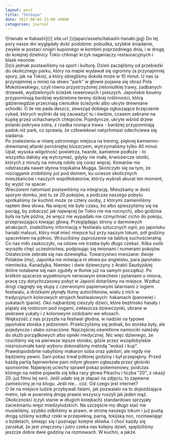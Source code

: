 ```yaml
---
layout: post
title: "Shibuya"
date: 2017-08-05 23:00 +0900
categories: journal
---
```


![Hanabi w Itabashi]({{ site.url }}/japan/assets/itabashi-hanabi.jpg)
Do tej pory nasze dni wyglądały dość podobnie: pobudka, szybkie śniadanie, zwykle w postaci onigiri kupionego w kombini poprzedniego dnia, i w drogę do kolejnej dzielnicy Tokio chłonąć krzyk naganiaczy restauracyjnych i blask neonów.  
Dziś jednak postawiliśmy na sport i kulturę. Dzień zaczęliśmy od przebieżki do okolicznego parku, który na mapie wydawał się ogromny (a przynajmniej spory, jak na Tokio), a który obiegliśmy dokoła może w 10 minut. U nas (a przynajmniej u mnie) na słowo "park" w głowie pojawia się obraz Pola Mokotowskiego, czyli równo przystrzyżonej zieloniutkiej trawy, zadbanych drzewek, wydzielonych ścieżek rowerowych i pieszych. Japońskie koueny przypominają bardziej wydzielone tereny dzikiej roślinności, którą gdzieniegdzie przecinają cieniutkie ścieżynki albo ukryte drewniane schodki. O ile nie pada deszcz, zewsząd dobiega ogłuszające brzęczenie cykad, których wylinki da się zauważyć tu i ówdzie, czasem zebrane na kupkę przez uchachanych chłopców. Pojedyncze, ukryte wśród drzew polanki pokrywa ostra, z rzadka rosnąca trawa - bardziej przypominają padok niż park, co sprawia, że człowiekowi natychmiast odechciewa się siadania.  
Po znalezieniu w miarę ustronnego miejsca na trening, pięknej kamienno-drewnianej altanki porośniętej bluszczem, wytrzymaliśmy tylko 40 minut. Upał, wysoka wilgotność powietrza, twarde, kamienne podłoże - to wszystko dałoby się wytrzymać, gdyby nie małe, krwiożercze istotki, których z minuty na minutę robiło się coraz więcej. Komarów nie odstraszała nawet słynna tropikalna Mugga. Skończyło się na tym, że rozciąganie zrobiliśmy już pod domem, ku uciesze okolicznych mieszkańców i naszych współlokatorów, którzy wybrali akurat ten moment, by wyjść na spacer.  
Wieczorem natomiast postawiliśmy na integrację. Mieszkamy w dość sporym domku, jest tu ze 20 pokojów, a podczas naszego pobytu spotkaliśmy (w kuchni) może ze cztery osoby, z którymi zamieniliśmy raptem dwa słowa. Na więcej nie było czasu, bo albo spieszyliśmy się na pociąg, by zobaczyć jak najwięcej (w Tokio nie ma nocnych), albo godzina była na tyle późna, że wręcz nie wypadało nie czmychnać cicho do pokoju, przepraszająco kiwając głową. Przeglądając strony o darmowych atrakcjach, znaleźlismy informację o festiwalu sztucznych ogni, po japońsku hanabi matsuri, który miał mieć miejsce tuż przy naszym lokum, pół godziny spacerkiem na północ. Wrzuciliśmy zaproszenie na tablicę suchościeralną. Co nas miło zaskoczyło, na odzew nie trzeba było długo czekać. Kilka osób wyraziło chęć uczestnictwa, podpisując się imionami i numerami pokojów.  
Ostatecznie zebrała się nas dziewiątka. Towarzystwo mieszane: dwoje Polaków (my), Japonka nie mówiąca ni słowa po angielsku, para japońsko-niemiecka, Kanadyjka, Niemiec i dwie dziewczyny z Arabii Saudyjskiej (które notabene się nam zgubiły w tłumie już na samym początku). Po krótkim spacerze wypełnionym nerwowym śmiechem i pytaniami o imiona, pracę czy dotychczasowy pobyt w Japonii dotarliśmy na miejsce. Wzdłuż drogi ciągnęły się słupy z czerwonymi papierowymi latarniami z logiem festiwalu, a dróżkami płynęły tłumy autochtonów, wielu z nich w tradycyjnych kolorowych strojach festiwalowych: hakamach (panowie) i yukatach (panie). Oko najbardziej cieszyły dzieci, które beztrosko hasały i plątaly się rodzicom pod nogami, zwłaszcza dziewczynki, ubrane w jaskrawe yukaty i z kolorowymi ozdobami we włosach.  
Większość z nas przyszła na festiwal głodna, w nadziei na typowe japońskie stoiska z jedzeniem. Przeliczyliśmy się jednak, bo stoiska były, ale pojedyncze i słabo oznaczone. Najczęściej oświetlone namiociki należały do służb porządkowych albo opieki medycznej. Nic więc dziwnego, że rzuciliśmy się na pierwsze lepsze stoisko, gdzie przez wszędobylskie niezrozumiałe kanji wyboru dokonaliśmy metodą "wskaż i kup". Prawdopodobnie nabyliśmy makaron soba oraz yakitori, ale nigdy nie będziemy pewni. Sam pokaz trwał półtorej godziny i był przepiękny. Przed każdą partią fajerwerków pani milym głosem ogłaszała przez głośniki sponsorów. Najwięcej uciechy sprawił pokaz pokemonowy, podczas którego na niebie pojawiła się kilka razy głowa Pikachu i liczba "20", z okazji 20. już filmu tej serii. Jeśli udało się je złapać na zdjęciu, to zapewne zamieścimy je na blogu. Jeśli nie... cóż. Od czego jest internet?  
O ile na miejsce ludzie przybywali falami, jak pozwalalo na to dojeżdżające metro, tak w powrotną drogę prawie wszyscy ruszyli jak jeden mąż. Okoliczności (czyli stanie w długich kolejkach) standardowo sprzyjały zacieśnianiu więzi miedzyludzkich. Na szczęście my długo stać nie musieliśmy, szybko odbiliśmy w prawo, w stronę naszego lokum i już pustą drogą szliśmy wzdłuż rzeki w przepiekną, parną, tokijską noc, rozmawiając o bzdetach, śmiejąc się i poznając kolejne słówka. I choć każdy się zarzekał, że jest zmęczony i jutro czeka nas kolejny dzień, spędziliśmy jeszcze dobre dwie godziny na rozmowach. W kuchni, a jakże.

